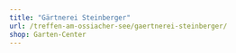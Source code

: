 ```yaml
---
title: "Gärtnerei Steinberger"
url: /treffen-am-ossiacher-see/gaertnerei-steinberger/
shop: Garten-Center
---
```

